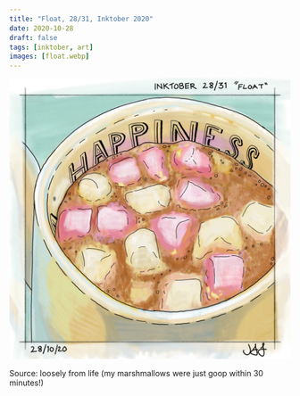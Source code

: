 ```yaml
---
title: "Float, 28/31, Inktober 2020"
date: 2020-10-28
draft: false
tags: [inktober, art]
images: [float.webp]
---
```


![WEBP](float.webp "Float")

Source: loosely from life (my marshmallows were just goop within 30 minutes!)
